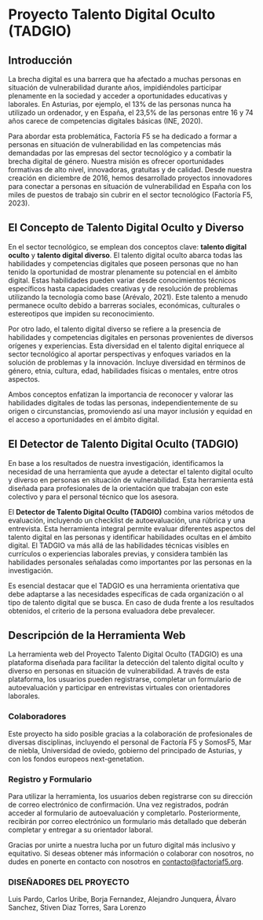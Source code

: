 # Proyecto Talento Digital Oculto (TADGIO)

## Introducción

La brecha digital es una barrera que ha afectado a muchas personas en situación de vulnerabilidad durante años, impidiéndoles participar plenamente en la sociedad y acceder a oportunidades educativas y laborales. En Asturias, por ejemplo, el 13% de las personas nunca ha utilizado un ordenador, y en España, el 23,5% de las personas entre 16 y 74 años carece de competencias digitales básicas (INE, 2020).

Para abordar esta problemática, Factoría F5 se ha dedicado a formar a personas en situación de vulnerabilidad en las competencias más demandadas por las empresas del sector tecnológico y a combatir la brecha digital de género. Nuestra misión es ofrecer oportunidades formativas de alto nivel, innovadoras, gratuitas y de calidad. Desde nuestra creación en diciembre de 2016, hemos desarrollado proyectos innovadores para conectar a personas en situación de vulnerabilidad en España con los miles de puestos de trabajo sin cubrir en el sector tecnológico (Factoría F5, 2023).

## El Concepto de Talento Digital Oculto y Diverso

En el sector tecnológico, se emplean dos conceptos clave: **talento digital oculto** y **talento digital diverso**. El talento digital oculto abarca todas las habilidades y competencias digitales que poseen personas que no han tenido la oportunidad de mostrar plenamente su potencial en el ámbito digital. Estas habilidades pueden variar desde conocimientos técnicos específicos hasta capacidades creativas y de resolución de problemas utilizando la tecnología como base (Arévalo, 2021). Este talento a menudo permanece oculto debido a barreras sociales, económicas, culturales o estereotipos que impiden su reconocimiento.

Por otro lado, el talento digital diverso se refiere a la presencia de habilidades y competencias digitales en personas provenientes de diversos orígenes y experiencias. Esta diversidad en el talento digital enriquece al sector tecnológico al aportar perspectivas y enfoques variados en la solución de problemas y la innovación. Incluye diversidad en términos de género, etnia, cultura, edad, habilidades físicas o mentales, entre otros aspectos.

Ambos conceptos enfatizan la importancia de reconocer y valorar las habilidades digitales de todas las personas, independientemente de su origen o circunstancias, promoviendo así una mayor inclusión y equidad en el acceso a oportunidades en el ámbito digital.

## El Detector de Talento Digital Oculto (TADGIO)

En base a los resultados de nuestra investigación, identificamos la necesidad de una herramienta que ayude a detectar el talento digital oculto y diverso en personas en situación de vulnerabilidad. Esta herramienta está diseñada para profesionales de la orientación que trabajan con este colectivo y para el personal técnico que los asesora.

El **Detector de Talento Digital Oculto (TADGIO)** combina varios métodos de evaluación, incluyendo un checklist de autoevaluación, una rúbrica y una entrevista. Esta herramienta integral permite evaluar diferentes aspectos del talento digital en las personas y identificar habilidades ocultas en el ámbito digital. El TADGIO va más allá de las habilidades técnicas visibles en currículos o experiencias laborales previas, y considera también las habilidades personales señaladas como importantes por las personas en la investigación.

Es esencial destacar que el TADGIO es una herramienta orientativa que debe adaptarse a las necesidades específicas de cada organización o al tipo de talento digital que se busca. En caso de duda frente a los resultados obtenidos, el criterio de la persona evaluadora debe prevalecer.

## Descripción de la Herramienta Web

La herramienta web del Proyecto Talento Digital Oculto (TADGIO) es una plataforma diseñada para facilitar la detección del talento digital oculto y diverso en personas en situación de vulnerabilidad. A través de esta plataforma, los usuarios pueden registrarse, completar un formulario de autoevaluación y participar en entrevistas virtuales con orientadores laborales.

### Colaboradores

Este proyecto ha sido posible gracias a la colaboración de profesionales de diversas disciplinas, incluyendo el personal de Factoría F5 y SomosF5, Mar de niebla, Universidad de oviedo, gobierno del principado de Asturias, y con los fondos europeos next-genetation.
### Registro y Formulario

Para utilizar la herramienta, los usuarios deben registrarse con su dirección de correo electrónico de confirmación. Una vez registrados, podrán acceder al formulario de autoevaluación y completarlo. Posteriormente, recibirán por correo electrónico un formulario más detallado que deberán completar y entregar a su orientador laboral.

Gracias por unirte a nuestra lucha por un futuro digital más inclusivo y equitativo. Si deseas obtener más información o colaborar con nosotros, no dudes en ponerte en contacto con nosotros en [contacto@factoriaf5.org](mailto:contacto@factoriaf5.org).

### DISEÑADORES DEL PROYECTO

Luis Pardo, Carlos Uribe, Borja Fernandez, Alejandro Junquera, Álvaro Sanchez, Stiven Diaz Torres, Sara Lorenzo

